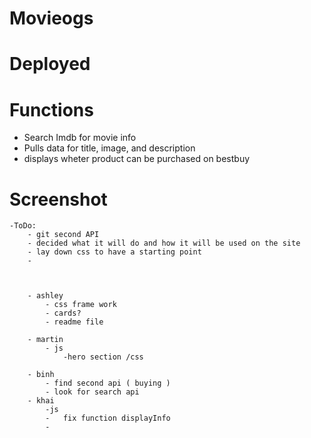 # Movieogs

# Deployed 

# Functions
- Search Imdb for movie info
- Pulls data for title, image, and description
- displays wheter product can be purchased on bestbuy

# Screenshot




````
-ToDo:
    - git second API
    - decided what it will do and how it will be used on the site
    - lay down css to have a starting point
    - 



    - ashley 
        - css frame work
        - cards?
        - readme file

    - martin
        - js
            -hero section /css

    - binh
        - find second api ( buying )
        - look for search api
    - khai
        -js 
        -   fix function displayInfo
        -   


````